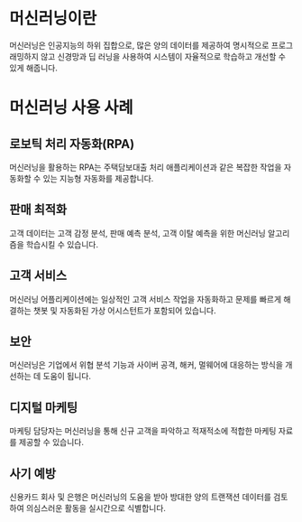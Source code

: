 # 머신러닝이란
머신러닝은 인공지능의 하위 집합으로, 많은 양의 데이터를 제공하여 명시적으로 프로그래밍하지 않고 신경망과 딥 러닝을 사용하여 시스템이 자율적으로 학습하고 개선할 수 있게 해줍니다.

# 머신러닝 사용 사례
## 로보틱 처리 자동화(RPA)
머신러닝을 활용하는 RPA는 주택담보대출 처리 애플리케이션과 같은 복잡한 작업을 자동화할 수 있는 지능형 자동화를 제공합니다.

## 판매 최적화
고객 데이터는 고객 감정 분석, 판매 예측 분석, 고객 이탈 예측을 위한 머신러닝 알고리즘을 학습시킬 수 있습니다.

## 고객 서비스
머신러닝 어플리케이션에는 일상적인 고객 서비스 작업을 자동화하고 문제를 빠르게 해결하는 챗봇 및 자동화된 가상 어시스턴트가 포함되어 있습니다.

## 보안
머신러닝은 기업에서 위협 분석 기능과 사이버 공격, 해커, 멀웨어에 대응하는 방식을 개선하는 데 도움이 됩니다.

## 디지털 마케팅
마케팅 담당자는 머신러닝을 통해 신규 고객을 파악하고 적재적소에 적합한 마케팅 자료를 제공할 수 있습니다.

## 사기 예방
신용카드 회사 및 은행은 머신러닝의 도움을 받아 방대한 양의 트랜잭션 데이터를 검토하여 의심스러운 활동을 실시간으로 식별합니다.
